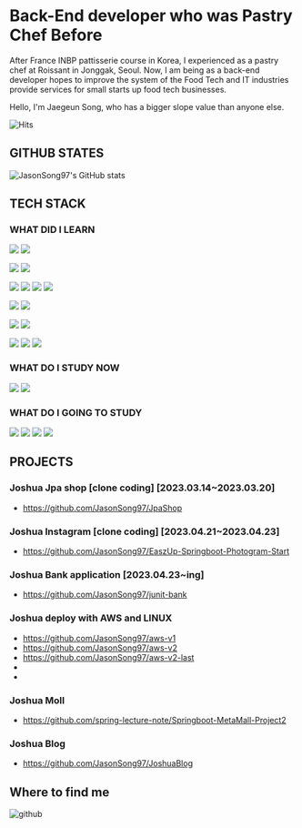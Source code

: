 # Back-End developer who was Pastry Chef Before
After France INBP pattisserie course in Korea, I experienced as a pastry chef at Roissant in Jonggak, Seoul.
Now, I am being as a back-end developer hopes to improve the system of the Food Tech and IT industries provide services for small starts up food tech businesses.

Hello, I'm Jaegeun Song, who has a bigger slope value than anyone else.

![Hits](https://hits.seeyoufarm.com/api/count/incr/badge.svg?url=https%3A%2F%2Fgithub.com%2FJasonSong97&count_bg=%234B6CBF&title_bg=%23555555&icon=&icon_color=%23E7E7E7&title=hits&edge_flat=false)

## GITHUB STATES 
![JasonSong97's GitHub stats](https://github-readme-stats.vercel.app/api?username=JasonSong97)

## TECH STACK

### WHAT DID I LEARN 
<img src="https://img.shields.io/badge/Python-black?style=flat&logo=Python&logoColor=3776AB"/> <img src="https://img.shields.io/badge/JAVA-007396?style=for-the-badge&logo=java&logoColor=black">

<img src="https://img.shields.io/badge/Git-black?style=flat&logo=Git&logoColor=F05032"/> <img src="https://img.shields.io/badge/Github-black?style=flat&logo=Github&logoColor=181717"/> 

<img src="https://img.shields.io/badge/Spring-black?style=flat&logo=Spring&logoColor=6DB33F"/> <img src="https://img.shields.io/badge/Spring Boot-black?style=flat&logo=Spring Boot&logoColor=6DB33F"/> <img src="https://img.shields.io/badge/Spring Security-black?style=flat&logo=Spring Security&logoColor=6DB33F"/> <img src="https://img.shields.io/badge/Junit5-black?style=flat&logo=Junit5&logoColor=25A162"/>

<img src="https://img.shields.io/badge/MySQL-black?style=flat&logo=MySQL&logoColor=4479A1"/> <img src="https://img.shields.io/badge/MariaDB-black?style=flat&logo=MariaDB&logoColor=003545"/>

<img src="https://img.shields.io/badge/NumPy-black?style=flat&logo=NumPy&logoColor=013243"/> <img src="https://img.shields.io/badge/pandas-black?style=flat&logo=pandas&logoColor=150458"/> 

<img src="https://img.shields.io/badge/Intellij IDEA-black?style=flat&logo=Intellij IDEA&logoColor=000000"/> <img src="https://img.shields.io/badge/Visual Studio Code-black?style=flat&logo=Visual Studio Code&logoColor=007ACC"/> <img src="https://img.shields.io/badge/Anaconda-black?style=flat&logo=Anaconda&logoColor=44A833"/>
### WHAT DO I STUDY NOW
<img src="https://img.shields.io/badge/Linux-grey?style=flat&logo=Linux&logoColor=FCC624"/> <img src="https://img.shields.io/badge/Amazon AWS-grey?style=flat&logo=Amazon AWS&logoColor=232F3E"/>

### WHAT DO I GOING TO STUDY
<img src="https://img.shields.io/badge/Flutter-white?style=flat&logo=Flutter&logoColor=02569B"/> <img src="https://img.shields.io/badge/Go-white?style=flat&logo=Go&logoColor=00ADD8"/> <img src="https://img.shields.io/badge/Dooker-white?style=flat&logo=Dooker&logoColor=2496ED"/> <img src="https://img.shields.io/badge/Kotlin-white?style=flat&logo=Kotlin&logoColor=7F52FF"/>

## PROJECTS

### Joshua Jpa shop [clone coding] [2023.03.14~2023.03.20]
- https://github.com/JasonSong97/JpaShop
### Joshua Instagram [clone coding] [2023.04.21~2023.04.23]
- https://github.com/JasonSong97/EaszUp-Springboot-Photogram-Start
### Joshua Bank application [2023.04.23~ing]
- https://github.com/JasonSong97/junit-bank
### Joshua deploy with AWS and LINUX
- https://github.com/JasonSong97/aws-v1
- https://github.com/JasonSong97/aws-v2
- https://github.com/JasonSong97/aws-v2-last
-
-

### Joshua Moll 
- https://github.com/spring-lecture-note/Springboot-MetaMall-Project2

### Joshua Blog 
- https://github.com/JasonSong97/JoshuaBlog

## Where to find me
![github](https://img.shields.io/badge/GitHub-100000?style=for-the-badge&logo=github&logoColor=white)
